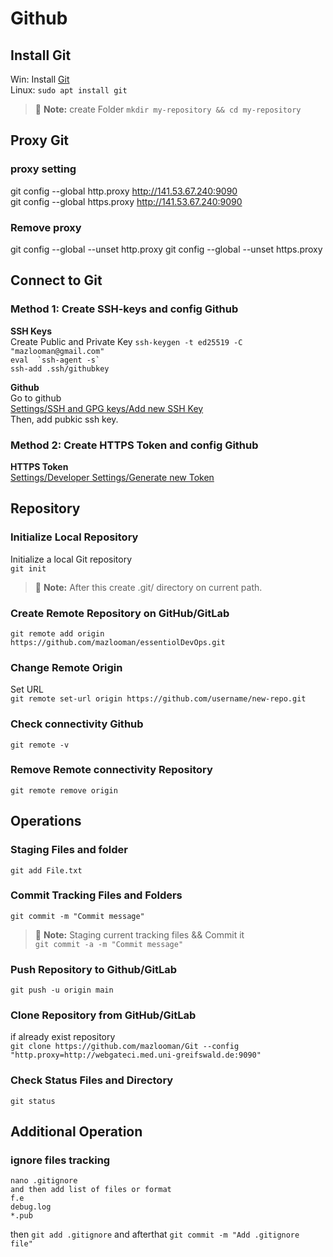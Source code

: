 # Github 
## Install Git 
 Win: Install [Git](https://git-scm.com/downloads/win)  
 Linux:   `sudo apt install git`   
> :memo: **Note:** create Folder `mkdir my-repository && cd my-repository`

## Proxy Git
### proxy setting
git config --global http.proxy http://141.53.67.240:9090    
git config --global https.proxy http://141.53.67.240:9090

### Remove proxy
git config --global --unset http.proxy
git config --global --unset https.proxy

## Connect to Git
### Method 1: Create SSH-keys and config Github
**SSH Keys**  
Create Public and Private Key
`ssh-keygen -t ed25519 -C "mazlooman@gmail.com"`   
```eval  `ssh-agent -s` ```  
`ssh-add .ssh/githubkey `

**Github**   
  Go to github  
    [Settings/SSH and GPG keys/Add new SSH Key](https://github.com/settings/ssh/new)  
  Then, add pubkic ssh key. 
   
### Method 2: Create HTTPS Token and config Github  
**HTTPS Token**   
[Settings/Developer Settings/Generate new Token](https://github.com/settings/tokens)   

## Repository
### Initialize Local Repository
Initialize a local Git repository  
`git init`  
> :memo: **Note:** After this create .git/ directory on current path.   
### Create Remote Repository on GitHub/GitLab  
`git remote add origin  https://github.com/mazlooman/essentiolDevOps.git`
### Change Remote Origin
Set URL   
` git remote set-url origin https://github.com/username/new-repo.git  `
### Check connectivity Github
`git remote -v`
### Remove Remote connectivity Repository 
`git remote remove origin`
## Operations
### Staging Files and folder 
`git add File.txt`
### Commit Tracking Files and Folders
`git commit -m "Commit message"`   
> :memo: **Note:** Staging current tracking files && Commit it     
`git commit -a -m "Commit message"`
### Push Repository to Github/GitLab
`git push -u origin main`
### Clone Repository from GitHub/GitLab
if already exist repository   
`git clone https://github.com/mazlooman/Git --config "http.proxy=http://webgateci.med.uni-greifswald.de:9090"`
### Check Status Files and Directory   
`git status `

## Additional Operation
### ignore files tracking
```
nano .gitignore 
and then add list of files or format 
f.e
debug.log
*.pub
```
then `git add .gitignore`
and afterthat `git commit -m "Add .gitignore file"`





